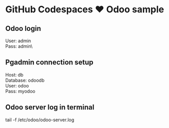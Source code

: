 # GitHub Codespaces ♥️ Odoo sample

## Odoo login
User: admin\
Pass: admin\


## Pgadmin connection setup
Host: db\
Database: odoodb\
User: odoo\
Pass: myodoo

## Odoo server log in terminal
tail -f /etc/odoo/odoo-server.log 
